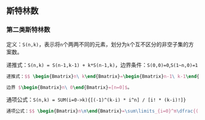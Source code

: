 ## 斯特林数

### 第二类斯特林数

定义：`S(n,k)`，表示将`n`个两两不同的元素，划分为`k`个互不区分的非空子集的方案数。

递推式：`S(n,k) = S(n-1,k-1) + k*S(n-1,k)`，边界条件：`S(0,0)=0`,`S(1~n,0)=1`

```latex
递推式：$$ \begin{Bmatrix}n\ k\end{Bmatrix}=\begin{Bmatrix}n-1\ k-1\end{Bmatrix}+k\begin{Bmatrix}n-1\ k\end{Bmatrix} $$

边界 $\begin{Bmatrix}n\ 0\end{Bmatrix}=[n=0]$。
```
通项公式：`S(n,k) = SUM(i=0->k){[(-1)^(k-i) * i^n] / [i! * (k-i)!]}`

```latex
通项公式：$$ \begin{Bmatrix}n\m\end{Bmatrix}=\sum\limits_{i=0}^m\dfrac{(-1)^{m-i}i^n}{i!(m-i)!} $$
```